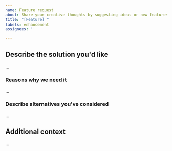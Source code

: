 ```yaml
---
name: Feature request
about: Share your creative thoughts by suggesting ideas or new features
title: "[Feature] "
labels: enhancement
assignees: ''

---
```


## Describe the solution you'd like
<!-- A clear and concise description of what you want to happen. -->
…

### Reasons why we need it
<!-- Try to influence or mind positively to buy your idea or suggestion :) -->
…

### Describe alternatives you've considered
<!-- A clear and concise description of any alternative solutions or features you've considered. -->
…

## Additional context
<!-- Add any other context or screenshots about the feature request here. -->
…
